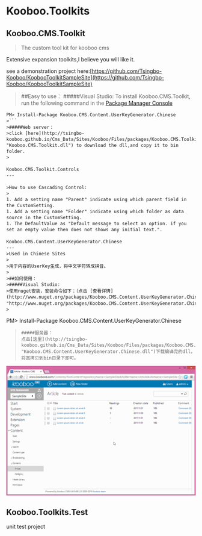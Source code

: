 **Kooboo.Toolkits**
=======

Kooboo.CMS.Toolkit
---
>
>The custom tool kit for kooboo cms
>
Extensive expansion toolkits,I believe you will like it.
>
see a demonstration project here:[https://github.com/Tsingbo-Kooboo/KoobooToolkitSampleSite](https://github.com/Tsingbo-Kooboo/KoobooToolkitSampleSite)
>##Easy to use：
>#####Visual Studio:
>To install Kooboo.CMS.Toolkit, run the following command in the  [Package Manager Console](http://docs.nuget.org/docs/start-here/using-the-package-manager-console "Package Manager Console")
>
```
PM> Install-Package Kooboo.CMS.Content.UserKeyGenerator.Chinese
>```
>#####Web server：
>click [here](http://tsingbo-kooboo.github.io/Cms_Data/Sites/Kooboo/Files/packages/Kooboo.CMS.Toolkit.dll "Kooboo.CMS.Toolkit.dll") to download the dll,and copy it to bin folder.
>

Kooboo.CMS.Toolkit.Controls
---

>How to use Cascading Control:
>
1. Add a setting name "Parent" indicate using which parent field in the CustomSetting.
1. Add a setting name "Folder" indicate using which folder as data source in the CustomSetting.
1. The DefaultValue as "Default message to select an option. if you set an empty value then does not shows any initial text.".

Kooboo.CMS.Content.UserKeyGenerator.Chinese
---
>Used in Chinese Sites
>
>用于内容的UserKey生成，将中文字符转成拼音。
>
>##如何使用：
>#####Visual Studio:
>使用nuget安装，安装命令如下：（点击 [查看详情](http://www.nuget.org/packages/Kooboo.CMS.Content.UserKeyGenerator.Chinese/ "http://www.nuget.org/packages/Kooboo.CMS.Content.UserKeyGenerator.Chinese/")）
>
```
PM> Install-Package Kooboo.CMS.Content.UserKeyGenerator.Chinese
>```
>#####服务器：
>点击[这里](http://tsingbo-kooboo.github.io/Cms_Data/Sites/Kooboo/Files/packages/Kooboo.CMS.Content.UserKeyGenerator.Chinese.dll "Kooboo.CMS.Content.UserKeyGenerator.Chinese.dll")下载编译完的dll，将其拷贝到bin目录下即可。
>

![Kooboo_CMS_Content_UserKeyGenerator_Chinese](doc/asset/image/Kooboo_CMS_Content_UserKeyGenerator_Chinese.gif)

Kooboo.Toolkits.Test
---
unit test project